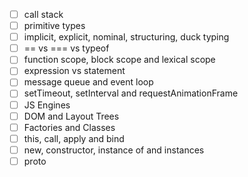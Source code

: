 - [ ] call stack
- [ ] primitive types
- [ ] implicit, explicit, nominal, structuring, duck typing
- [ ] == vs === vs typeof
- [ ] function scope, block scope and lexical scope
- [ ] expression vs statement
- [ ] message queue and event loop
- [ ] setTimeout, setInterval and requestAnimationFrame
- [ ] JS Engines
- [ ] DOM and Layout Trees
- [ ] Factories and Classes
- [ ] this, call, apply and bind
- [ ] new, constructor, instance of and instances
- [ ] proto